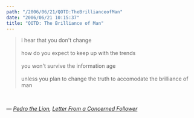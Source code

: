 ```yaml
---
path: "/2006/06/21/QOTD:TheBrillianceofMan" 
date: "2006/06/21 10:15:37" 
title: "QOTD: The Brilliance of Man" 
---
```

<blockquote><p>i hear that you don't change<br /><br>how do you expect to keep up with the trends<br /><br>you won't survive the information age<br /><br>unless you plan to change the truth to accomodate the brilliance of man</p></blockquote><br><p>&#8212; <cite><a href="http://www.pedrothelion.com/">Pedro the Lion</a>, <a href="http://www.lyricsdir.com/pedro-the-lion-letter-from-a-concerned-follower-lyrics.html">Letter From a Concerned Follower</a></cite></p>